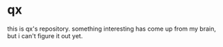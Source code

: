 # qx
this is qx's repository. something interesting has come up from my brain, but i can't figure it out yet.

